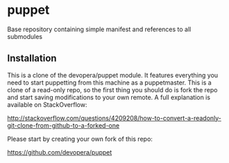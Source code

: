 puppet
======

Base repository containing simple manifest and references to all submodules

Installation
------------
This is a clone of the devopera/puppet module.  It features everything you need to start puppetting from this machine as a puppetmaster.  This is a clone of a read-only repo, so the first thing you should do is fork the repo and start saving modifications to your own remote.  A full explanation is available on StackOverflow:

http://stackoverflow.com/questions/4209208/how-to-convert-a-readonly-git-clone-from-github-to-a-forked-one

Please start by creating your own fork of this repo:

https://github.com/devopera/puppet


